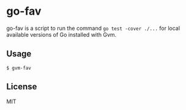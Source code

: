 # go-fav

go-fav is a script to run the command `go test -cover ./...` for local available versions of Go installed with Gvm.


## Usage

```
$ gvm-fav
```


## License

MIT
